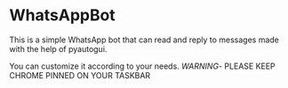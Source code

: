 # WhatsAppBot

This is a simple WhatsApp bot that can read and reply to messages made with the help of pyautogui.

You can customize it according to your needs.
*WARNING*- PLEASE KEEP CHROME PINNED ON YOUR TASKBAR  
